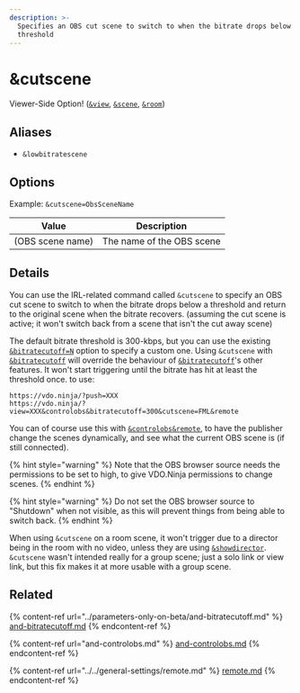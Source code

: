 ```yaml
---
description: >-
  Specifies an OBS cut scene to switch to when the bitrate drops below a
  threshold
---
```


# \&cutscene

Viewer-Side Option! ([`&view`](../view-parameters/view.md), [`&scene`](../view-parameters/scene.md), [`&room`](../../general-settings/room.md))

## Aliases

* `&lowbitratescene`

## Options

Example: `&cutscene=ObsSceneName`

| Value            | Description               |
| ---------------- | ------------------------- |
| (OBS scene name) | The name of the OBS scene |

## Details

You can use the IRL-related command called `&cutscene` to specify an OBS cut scene to switch to when the bitrate drops below a threshold and return to the original scene when the bitrate recovers. (assuming the cut scene is active; it won't switch back from a scene that isn't the cut away scene)

The default bitrate threshold is 300-kbps, but you can use the existing [`&bitratecutoff=N`](../parameters-only-on-beta/and-bitratecutoff.md) option to specify a custom one. Using `&cutscene` with [`&bitratecutoff`](../parameters-only-on-beta/and-bitratecutoff.md) will override the behaviour of [`&bitratecutoff`](../parameters-only-on-beta/and-bitratecutoff.md)'s other features. It won't start triggering until the bitrate has hit at least the threshold once. to use:

```
https://vdo.ninja/?push=XXX
https://vdo.ninja/?view=XXX&controlobs&bitratecutoff=300&cutscene=FML&remote
```

You can of course use this with [`&controlobs`](and-controlobs.md)[`&remote`](../../general-settings/remote.md), to have the publisher change the scenes dynamically, and see what the current OBS scene is (if still connected).

{% hint style="warning" %}
Note that the OBS browser source needs the permissions to be set to high, to give VDO.Ninja permissions to change scenes.
{% endhint %}

{% hint style="warning" %}
Do not set the OBS browser source to "Shutdown" when not visible, as this will prevent things from being able to switch back.
{% endhint %}

When using `&cutscene` on a room scene, it won't trigger due to a director being in the room with no video, unless they are using [`&showdirector`](../../viewers-settings/and-showdirector.md). `&cutscene` wasn't intended really for a group scene; just a solo link or view link, but this fix makes it at more usable with a group scene.

## Related

{% content-ref url="../parameters-only-on-beta/and-bitratecutoff.md" %}
[and-bitratecutoff.md](../parameters-only-on-beta/and-bitratecutoff.md)
{% endcontent-ref %}

{% content-ref url="and-controlobs.md" %}
[and-controlobs.md](and-controlobs.md)
{% endcontent-ref %}

{% content-ref url="../../general-settings/remote.md" %}
[remote.md](../../general-settings/remote.md)
{% endcontent-ref %}
